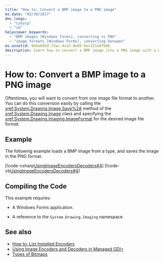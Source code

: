 ```yaml
---
title: "How to: Convert a BMP image to a PNG image"
ms.date: "03/30/2017"
dev_langs: 
  - "csharp"
  - "vb"
helpviewer_keywords: 
  - "BMP images [Windows Forms], converting to PNG"
  - "image formats [Windows Forms], converting between"
ms.assetid: 9d4a692d-73ac-4ce3-9e05-9ec321e8fbd6
description: Learn how to convert a BMP image into a PNG image with a Windows Forms application and a reference to the System.Drawing.Imaging namespace.
---
```

# How to: Convert a BMP image to a PNG image

Oftentimes, you will want to convert from one image file format to another. You can do this conversion easily by calling the <xref:System.Drawing.Image.Save%2A> method of the <xref:System.Drawing.Image> class and specifying the <xref:System.Drawing.Imaging.ImageFormat> for the desired image file format.  
  
## Example  

 The following example loads a BMP image from a type, and saves the image in the PNG format.  
  
 [!code-csharp[UsingImageEncodersDecoders#4](~/samples/snippets/csharp/VS_Snippets_Winforms/UsingImageEncodersDecoders/CS/Form1.cs#4)]
 [!code-vb[UsingImageEncodersDecoders#4](~/samples/snippets/visualbasic/VS_Snippets_Winforms/UsingImageEncodersDecoders/VB/Form1.vb#4)]  
  
## Compiling the Code  

 This example requires:  
  
- A Windows Forms application.  
  
- A reference to the `System.Drawing.Imaging` namespace.  
  
## See also

- [How to: List Installed Encoders](how-to-list-installed-encoders.md)
- [Using Image Encoders and Decoders in Managed GDI+](using-image-encoders-and-decoders-in-managed-gdi.md)
- [Types of Bitmaps](types-of-bitmaps.md)

